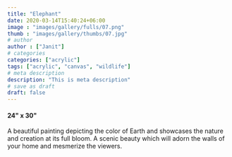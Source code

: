 ```yaml
---
title: "Elephant"
date: 2020-03-14T15:40:24+06:00
image : "images/gallery/fulls/07.png"
thumb : "images/gallery/thumbs/07.jpg"
# author
author : ["Janit"]
# categories
categories: ["acrylic"]
tags: ["acrylic", "canvas", "wildlife"]
# meta description
description: "This is meta description"
# save as draft
draft: false
---
```

#### 24" x 30"
A beautiful painting depicting the color of Earth and showcases the nature and creation at its full bloom. A scenic beauty which will adorn the walls of your home and mesmerize the viewers.